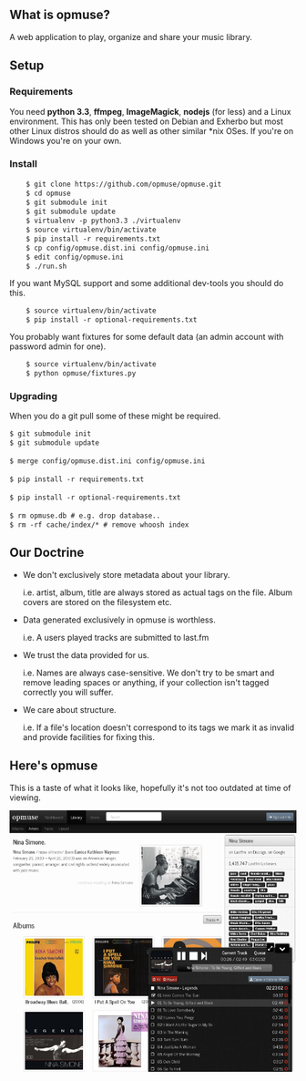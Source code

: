 What is opmuse?
---------------

A web application to play, organize and share your music library.

Setup
-----

### Requirements

You need **python 3.3**, **ffmpeg**, **ImageMagick**, **nodejs** (for less) and
a Linux environment. This has only been tested on Debian and Exherbo but most
other Linux distros should do as well as other similar \*nix OSes. If you're on
Windows you're on your own.

### Install

```shell
    $ git clone https://github.com/opmuse/opmuse.git
    $ cd opmuse
    $ git submodule init
    $ git submodule update
    $ virtualenv -p python3.3 ./virtualenv
    $ source virtualenv/bin/activate
    $ pip install -r requirements.txt
    $ cp config/opmuse.dist.ini config/opmuse.ini
    $ edit config/opmuse.ini
    $ ./run.sh
```

If you want MySQL support and some additional dev-tools you should do this.

```shell
    $ source virtualenv/bin/activate
    $ pip install -r optional-requirements.txt
```

You probably want fixtures for some default data (an admin account with password
admin for one).

```shell
    $ source virtualenv/bin/activate
    $ python opmuse/fixtures.py
```

### Upgrading

When you do a git pull some of these might be required.

    $ git submodule init
    $ git submodule update

    $ merge config/opmuse.dist.ini config/opmuse.ini

    $ pip install -r requirements.txt

    $ pip install -r optional-requirements.txt

    $ rm opmuse.db # e.g. drop database..
    $ rm -rf cache/index/* # remove whoosh index

Our Doctrine
------------

  - We don't exclusively store metadata about your library.

    i.e. artist, album, title are always stored as actual tags on the file. Album covers are stored on the filesystem etc.

  - Data generated exclusively in opmuse is worthless.

    i.e. A users played tracks are submitted to last.fm

  - We trust the data provided for us.

    i.e. Names are always case-sensitive. We don't try to be smart and remove leading spaces or anything, if your collection isn't tagged correctly you will suffer.

  - We care about structure.

    i.e. If a file's location doesn't correspond to its tags we mark it as invalid and provide facilities for fixing this.

Here's opmuse
-------------

This is a taste of what it looks like, hopefully it's not too outdated at time of viewing.

![A screenshot.](https://github.com/opmuse/opmuse/raw/master/screen1.png)
